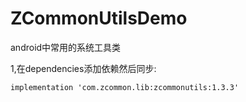 # ZCommonUtilsDemo
android中常用的系统工具类

1,在dependencies添加依赖然后同步:
```
implementation 'com.zcommon.lib:zcommonutils:1.3.3'
```
